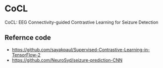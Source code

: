 # CoCL
CoCL: EEG Connectivity-guided Contrastive Learning for Seizure Detection

## Refernce code
* https://github.com/sayakpaul/Supervised-Contrastive-Learning-in-TensorFlow-2
* https://github.com/NeuroSyd/seizure-prediction-CNN
